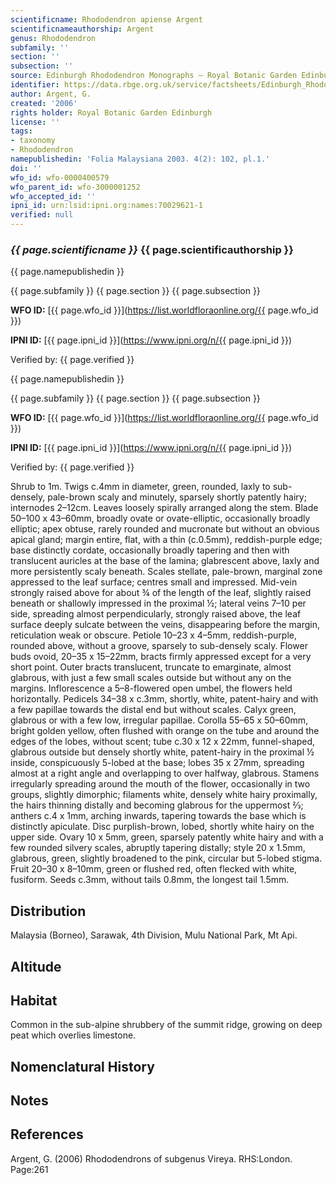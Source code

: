 ```yaml
---
scientificname: Rhododendron apiense Argent
scientificnameauthorship: Argent
genus: Rhododendron
subfamily: ''
section: ''
subsection: ''
source: Edinburgh Rhododendron Monographs – Royal Botanic Garden Edinburgh
identifier: https://data.rbge.org.uk/service/factsheets/Edinburgh_Rhododendron_Monographs.xhtml
author: Argent, G.
created: '2006'
rights holder: Royal Botanic Garden Edinburgh
license: ''
tags:
- taxonomy
- Rhododendron
namepublishedin: 'Folia Malaysiana 2003. 4(2): 102, pl.1.'
doi: ''
wfo_id: wfo-0000400579
wfo_parent_id: wfo-3000001252
wfo_accepted_id: ''
ipni_id: urn:lsid:ipni.org:names:70029621-1
verified: null
---
```

### _{{ page.scientificname }}_ {{ page.scientificauthorship }}
 {{ page.namepublishedin }}

{{ page.subfamily }} {{ page.section }} {{ page.subsection }}

**WFO ID:** [{{ page.wfo_id }}](https://list.worldfloraonline.org/{{ page.wfo_id }})

**IPNI ID:** [{{ page.ipni_id }}](https://www.ipni.org/n/{{ page.ipni_id }})

Verified by: {{ page.verified }}

 {{ page.namepublishedin }}

{{ page.subfamily }} {{ page.section }} {{ page.subsection }}

**WFO ID:** [{{ page.wfo_id }}](https://list.worldfloraonline.org/{{ page.wfo_id }})

**IPNI ID:** [{{ page.ipni_id }}](https://www.ipni.org/n/{{ page.ipni_id }})

Verified by: {{ page.verified }}



Shrub to 1m. Twigs c.4mm in diameter, green, rounded, laxly to sub-densely, pale-brown scaly and minutely, sparsely shortly patently hairy; internodes 2–12cm. Leaves loosely spirally arranged along the stem. Blade 50–100 x 43–60mm, broadly ovate or ovate-elliptic, occasionally broadly elliptic; apex obtuse, rarely rounded and mucronate but without an obvious apical gland; margin entire, flat, with a thin (c.0.5mm), reddish-purple edge; base distinctly cordate, occasionally broadly tapering and then with translucent auricles at the base of the lamina; glabrescent above, laxly and more persistently scaly beneath. Scales stellate, pale-brown, marginal zone appressed to the leaf surface; centres small and impressed. Mid-vein strongly raised above for about ¾ of the length of the leaf, slightly raised beneath or shallowly impressed in the proximal ½; lateral veins 7–10 per side, spreading almost perpendicularly, strongly raised above, the leaf surface deeply sulcate between the veins, dis­appearing before the margin, reticulation weak or obscure. Petiole 10–23 x 4–5mm, reddish-purple, rounded above, without a groove, sparsely to sub-densely scaly. Flower buds ovoid, 20–35 x 15–22mm, bracts firmly appressed except for a very short point. Outer bracts translucent, truncate to emarginate, almost glabrous, with just a few small scales outside but without any on the margins. Inflorescence a 5–8-flowered open umbel, the flowers held horizontally. Pedicels 34–38 x c.3mm, shortly, white, patent-hairy and with a few papillae towards the distal end but without scales. Calyx green, glabrous or with a few low, irregular papillae. Corolla 55–65 x 50–60mm, bright golden yellow, often flushed with orange on the tube and around the edges of the lobes, without scent; tube c.30 x 12 x 22mm, funnel-shaped, glabrous outside but densely shortly white, patent-hairy in the proximal ½ inside, conspicuously 5-lobed at the base; lobes 35 x 27mm, spreading almost at a right angle and overlapping to over halfway, glabrous. Stamens irregularly spreading around the mouth of the flower, occasionally in two groups, slightly dimorphic; filaments white, densely white hairy proximally, the hairs thinning distally and becoming glabrous for the uppermost 2⁄3; anthers c.4 x 1mm, arching inwards, tapering towards the base which is distinctly apiculate. Disc purplish-brown, lobed, shortly white hairy on the upper side. Ovary 10 x 5mm, green, sparsely patently white hairy and with a few rounded silvery scales, abruptly tapering distally; style 20 x 1.5mm, glabrous, green, slightly broadened to the pink, circular but 5-lobed stigma. Fruit 20–30 x 8–10mm, green or flushed red, often flecked with white, fusiform. Seeds c.3mm, without tails 0.8mm, the longest tail 1.5mm.

## Distribution
Malaysia (Borneo), Sarawak, 4th Division, Mulu National Park, Mt Api.

## Altitude


## Habitat
Common in the sub-alpine shrubbery of the summit ridge, growing on deep peat which overlies limestone.

## Nomenclatural History

                       
## Notes


## References

Argent, G. (2006) Rhododendrons of subgenus Vireya. RHS:London. Page:261
